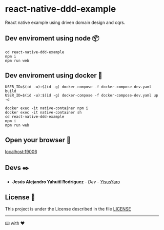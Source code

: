 # react-native-ddd-example

React native example using driven domain design and cqrs.

## Dev enviroment using node 📦

```
cd react-native-ddd-example
npm i
npm run web
```

## Dev enviroment using docker 🐋

```
USER_ID=$(id -u):$(id -g) docker-compose -f docker-compose-dev.yaml build
USER_ID=$(id -u):$(id -g) docker-compose -f docker-compose-dev.yaml up -d

docker exec -it native-container npm i
docker exec -it native-container sh
cd react-native-ddd-example
npm i
npm run web
```

## Open your browser 🚀

[localhost:19006](http://localhost:19006)

## Devs ✒️

- **Jesús Alejandro Yahuitl Rodríguez** - _Dev_ - [YisusYaro](https://github.com/YisusYaro/)

## License 📄

This project is under the License described in the file [LICENSE](LICENSE)

---
⌨️ with ❤️
